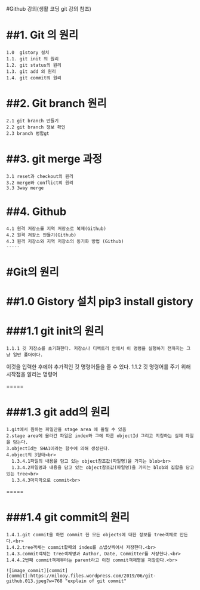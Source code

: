 #Github 강의(생활 코딩 git 강의 참조)

  ##1. Git 의 원리
  =====
    1.0  gistory 설치 
    1.1. git init 의 원리
    1.2. git status의 원리
    1.3. git add 의 원리
    1.4. git commit의 원리
    
   
   ##2. Git branch 원리
   =====
    2.1 git branch 만들기
    2.2 git branch 정보 확인
    2.3 branch 병합gt
    
   ##3. git merge 과정
   =====
    3.1 reset과 checkout의 원리
    3.2 merge와 conflict의 원리
    3.3 3way merge 
   ##4. Github
   =====
    4.1 원격 저장소를 지역 저장소로 복제(Github)
    4.2 원격 저장소 만들기(Github)
    4.3 원격 저장소와 지역 저장소의 동기화 방법 (Github)
    -----

  #Git의 원리
  =====
  ##1.0 Gistory 설치
    pip3 install gistory
  =====
  ###1.1 git init의 원리
  =====
    1.1.1 깃 저장소를 초기화한다. 저장소나 디렉토리 안에서 이 명령을 실행하기 전까지는 그냥 일반 폴더이다. 
  이것을 입력한 후에야 추가적인 깃 명령어들을 줄 수 있다.
    1.1.2 깃 명령어를 주기 위해 시작점을 알리는 명령어

  =====
  
  ###1.3 git add의 원리
  =====
    1.git에서 원하는 파일만을 stage area 에 올릴 수 있음
    2.stage area에 올라간 파일은 index와 그에 따른 objectId 그리고 지칭하는 실제 파일을 담는다.
    3.objectId는 SHA1이라는 함수에 의해 생성된다.
    4.object의 3형태<br>
      1.3.4.1파일의 내용을 담고 있는 object참조값(파일명)을 가지는 blob<br>
      1.3.4.2파일명과 내용을 담고 있는 object참조값(파일명)을 가지는 blob의 집합을 담고 있는 tree<br>
      1.3.4.3마지막으로 commit<br>
  =====


  ###1.4 git commit의 원리
  ====

    1.4.1.git commit을 하면 commit 한 모든 objects에 대한 정보를 tree객체로 만든다.<br>
    1.4.2.tree객체는 commit할때의 index를 스냅샷찍어서 저장한다.<br>
    1.4.3.commit객체는 tree객체명과 Author, Date, Committer를 저장한다.<br>
    1.4.4.2번째 commit객체부터는 parent라고 이전 commit객체명을 저장한다.<br>
  
    ![image_commit][commit]
    [commit]:https://milooy.files.wordpress.com/2019/06/git-github.013.jpeg?w=768 "explain of git commit"






